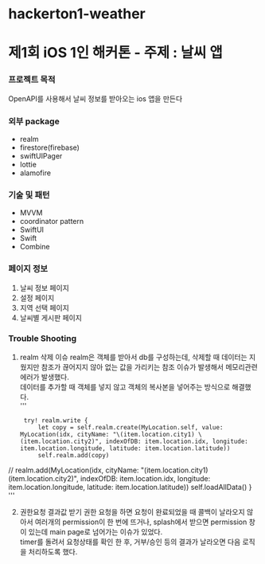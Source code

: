 # hackerton1-weather

# 제1회 iOS 1인 해커톤 - 주제 : 날씨 앱

### 프로젝트 목적
OpenAPI를 사용해서 날씨 정보를 받아오는 ios 앱을 만든다

### 외부 package
- realm
- firestore(firebase)
- swiftUIPager
- lottie
- alamofire

### 기술 및 패턴
- MVVM
- coordinator pattern
- SwiftUI
- Swift
- Combine

### 페이지 정보
1. 날씨 정보 페이지
2. 설정 페이지
3. 지역 선택 페이지
4. 날씨별 게시판 페이지

### Trouble Shooting
1. realm 삭제 이슈
realm은 객체를 받아서 db를 구성하는데, 삭제할 때 데이터는 지웠지만 참조가 끊어지지 않아 없는 값을 가리키는 참조 이슈가 발생해서 메모리관련 에러가 발생했다.  
데이터를 추가할 때 객체를 넣지 않고 객체의 복사본을 넣어주는 방식으로 해결했다.  
'''

        try! realm.write {
            let copy = self.realm.create(MyLocation.self, value: MyLocation(idx, cityName: "\(item.location.city1) \(item.location.city2)", indexOfDB: item.location.idx, longitude: item.location.longitude, latitude: item.location.latitude))
            self.realm.add(copy)
            
//            realm.add(MyLocation(idx, cityName: "\(item.location.city1) \(item.location.city2)", indexOfDB: item.location.idx, longitude: item.location.longitude, latitude: item.location.latitude))
            self.loadAllData()
        }
'''

2. 권한요청 결과값 받기
권한 요청을 하면 요청이 완료되었을 때 콜백이 날라오지 않아서 여러개의 permission이 한 번에 뜨거나, splash에서 받으면 permission 창이 있는데 main page로 넘어가는 이슈가 있었다.  
timer를 돌려서 요청상태를 확인 한 후, 거부/승인 등의 결과가 날라오면 다음 로직을 처리하도록 했다.
